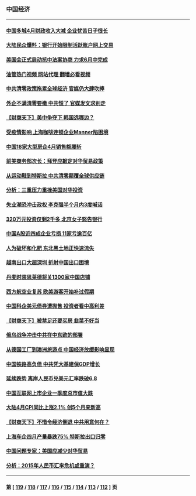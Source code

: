 ### 中国经济
---
#### [中国多城4月财政收入大减 企业忧苦日子很长](../../pages/ncid283/n13737994.md?05161245) 
#### [大陆民众爆料：银行开始限制活跃账户网上交易](../../pages/ncid283/n13737789.md?05161245) 
#### [美国会正式启动抗中法案协商 力求6月中完成](../../pages/ncid283/n13737740.md?05161245) 
#### [油管热门视频 网站代理 翻墙必看视频](http://209.222.30.114:81/youtube.html?05161245)
#### [中共清零政策拖累全球经济 官媒仍大肆吹捧](../../pages/ncid283/n13737257.md?05161245) 
#### [外企不满清零要撤 中共慌了 官媒发文求别走](../../pages/ncid283/n13737067.md?05161245) 
#### [【财商天下】美中争夺下 韩国选哪边？](../../pages/ncid283/n13736981.md?05161245) 
#### [受疫情影响 上海咖啡连锁企业Manner陷困境](../../pages/ncid283/n13737070.md?05161245) 
#### [中国18家大型房企4月销售额腰斩](../../pages/ncid283/n13737051.md?05161245) 
#### [前美商务部次长：拜登应敲定对华贸易政策](../../pages/ncid283/n13736985.md?05161245) 
#### [从运动鞋到特斯拉 中共清零颠覆全球供应链](../../pages/ncid283/n13736996.md?05161245) 
#### [分析：三重压力重挫美国对华投资](../../pages/ncid283/n13731653.md?05161245) 
#### [失业潮恐冲击政权 李克强半个月内3度喊话](../../pages/ncid283/n13736842.md?05161245) 
#### [320万元投资仅剩2千多 北京女子怒告银行](../../pages/ncid283/n13736856.md?05161245) 
#### [中国A股近四成企业亏损 11家亏逾百亿](../../pages/ncid283/n13736511.md?05161245) 
#### [人为破坏和化肥 东北黑土地正快速流失](../../pages/ncid283/n13736483.md?05161245) 
#### [越南出口大超深圳 折射中国出口困境](../../pages/ncid283/n13736418.md?05161245) 
#### [丹麦时装思莱德将关1300家中国店铺](../../pages/ncid283/n13736064.md?05161245) 
#### [西方航空业复苏 欧美游客开始补过假期](../../pages/ncid283/n13735890.md?05161245) 
#### [中国科企美元债券遭抛售 投资者看中高利差](../../pages/ncid283/n13735182.md?05161245) 
#### [【财商天下】被禁足还要买房 韭菜不好当](../../pages/ncid283/n13734833.md?05161245) 
#### [俄乌战争冲击中共在中东欧的部署](../../pages/ncid283/n13734903.md?05161245) 
#### [从德国工厂到澳洲旅游点 中国经济放缓影响显现](../../pages/ncid283/n13734773.md?05161245) 
#### [中国铁路高负债 中共凭大基建保GDP增长](../../pages/ncid283/n13734868.md?05161245) 
#### [延续跌势 离岸人民币兑美元汇率跌破6.8](../../pages/ncid283/n13734230.md?05161245) 
#### [中国互联网上市企业一季度总市值大跌](../../pages/ncid283/n13734337.md?05161245) 
#### [大陆4月CPI同比上涨2.1% 创5个月来新高](../../pages/ncid283/n13733961.md?05161245) 
#### [【财商天下】不惜令经济倒退 中共用意何在？](../../pages/ncid283/n13733588.md?05161245) 
#### [上海车企四月产量暴跌75% 特斯拉出口归零](../../pages/ncid283/n13733278.md?05161245) 
#### [中国问题专家：美国应减少对华贸易](../../pages/ncid283/n13733444.md?05161245) 
#### [分析：2015年人民币汇率危机或重演？](../../pages/ncid283/n13733648.md?05161245) 

---
#### 第 [ [119](./119.md?05161245) / [118](./118.md?05161245) / [117](./117.md?05161245) / [116](./116.md?05161245) / [115](./115.md?05161245) / [114](./114.md?05161245) / [113](./113.md?05161245) / [112](./112.md?05161245) ] 页
